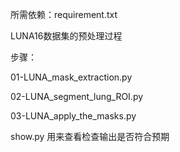 所需依赖：requirement.txt



LUNA16数据集的预处理过程

步骤：

01-LUNA_mask_extraction.py

02-LUNA_segment_lung_ROI.py

03-LUNA_apply_the_masks.py

show.py 用来查看检查输出是否符合预期
